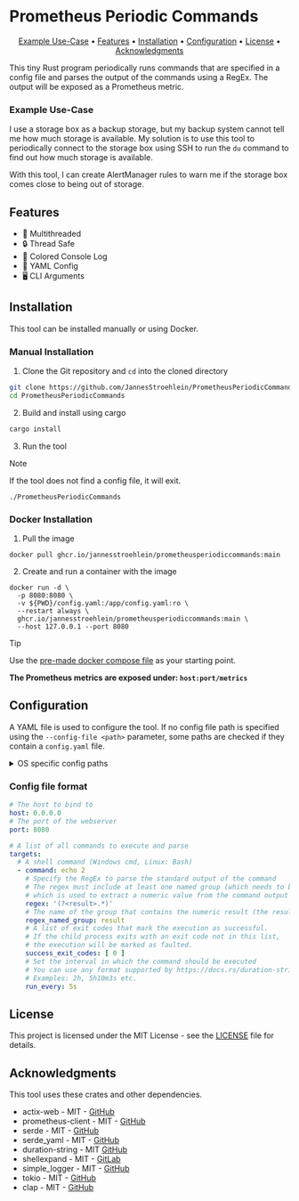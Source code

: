 ﻿# Prometheus Periodic Commands

<div align="center">
    <a href="#example-use-case">Example Use-Case</a> •
    <a href="#features">Features</a> •
    <a href="#installation">Installation</a> •
    <a href="#configuration">Configuration</a> •
    <a href="#license">License</a> •
    <a href="#acknowledgments">Acknowledgments</a>
</div>

This tiny Rust program periodically runs commands that are specified in a config file
and parses the output of the commands using a RegEx. The output will be exposed as a
Prometheus metric.

### Example Use-Case

I use a storage box as a backup storage, but my backup system cannot tell me how much
storage is available. My solution is to use this tool to periodically connect to the storage
box using SSH to run the `du` command to find out how much storage is available.

With this tool, I can create AlertManager rules to warn me if the storage box comes close to being out of storage.

## Features

- 🧷 Multithreaded
- 🔒 Thread Safe
- 🎨 Colored Console Log
- 💾 YAML Config
- 🖥️ CLI Arguments

## Installation

This tool can be installed manually or using Docker.

### Manual Installation

1. Clone the Git repository and `cd` into the cloned directory

```sh
git clone https://github.com/JannesStroehlein/PrometheusPeriodicCommands.git
cd PrometheusPeriodicCommands
```

2. Build and install using cargo

```sh
cargo install
```

3. Run the tool

> [!NOTE]
> If the tool does not find a config file, it will exit.

```shell
./PrometheusPeriodicCommands
```

### Docker Installation

1. Pull the image

```shell
docker pull ghcr.io/jannesstroehlein/prometheusperiodiccommands:main
```

2. Create and run a container with the image

```shell
docker run -d \
  -p 8080:8080 \
  -v ${PWD}/config.yaml:/app/config.yaml:ro \
  --restart always \
  ghcr.io/jannesstroehlein/prometheusperiodiccommands:main \
  --host 127.0.0.1 --port 8080
```

> [!TIP]
> Use the [pre-made docker compose file](docker-compose.yml) as your starting point.

**The Prometheus metrics are exposed under: `host:port/metrics`**

## Configuration

A YAML file is used to configure the tool. If no config file path is specified using the
`--config-file <path>` parameter, some paths are checked if they contain a `config.yaml` file.

<details>
<summary>OS specific config paths</summary>

| OS      | Paths                                                                                             |
|---------|---------------------------------------------------------------------------------------------------|
| Linux   | ~/.config/prometheus_periodic_commands/config.yaml, /etc/prometheus_periodic_commands/config.yaml |
| Windows | %LocalAppData%/prometheus_periodic_commands/config.yaml                                           |

</details>

### Config file format

```yaml
# The host to bind to
host: 0.0.0.0
# The port of the webserver
port: 8080

# A list of all commands to execute and parse
targets:
  # A shell command (Windows cmd, Linux: Bash)
  - command: echo 2
    # Specify the RegEx to parse the standard output of the command
    # The regex must include at least one named group (which needs to be specified below)
    # which is used to extract a numeric value from the command output
    regex: '(?<result>.*)'
    # The name of the group that contains the numeric result (the result can also be a float)
    regex_named_group: result
    # A list of exit codes that mark the execution as successful.
    # If the child process exits with an exit code not in this list,
    # the execution will be marked as faulted.
    success_exit_codes: [ 0 ]
    # Set the interval in which the command should be executed
    # You can use any format supported by https://docs.rs/duration-string/latest/duration_string/
    # Examples: 2h, 5h10m3s etc.
    run_every: 5s
```

## License

This project is licensed under the MIT License - see the [LICENSE](LICENSE) file for details.

## Acknowledgments

This tool uses these crates and other dependencies.

- actix-web - MIT - [GitHub](https://github.com/actix/actix-web)
- prometheus-client - MIT - [GitHub](https://github.com/prometheus/client_rust)
- serde - MIT - [GitHub](https://github.com/serde-rs/serde)
- serde_yaml - MIT - [GitHub](https://github.com/dtolnay/serde-yaml)
- duration-string - MIT [GitHub](https://github.com/RonniSkansing/duration-string)
- shellexpand - MIT - [GitLab](https://gitlab.com/ijackson/rust-shellexpand)
- simple_logger - MIT - [GitHub](https://github.com/borntyping/rust-simple_logger)
- tokio - MIT - [GitHub](https://github.com/tokio-rs/tokio)
- clap - MIT - [GitHub](https://github.com/clap-rs/clap)
